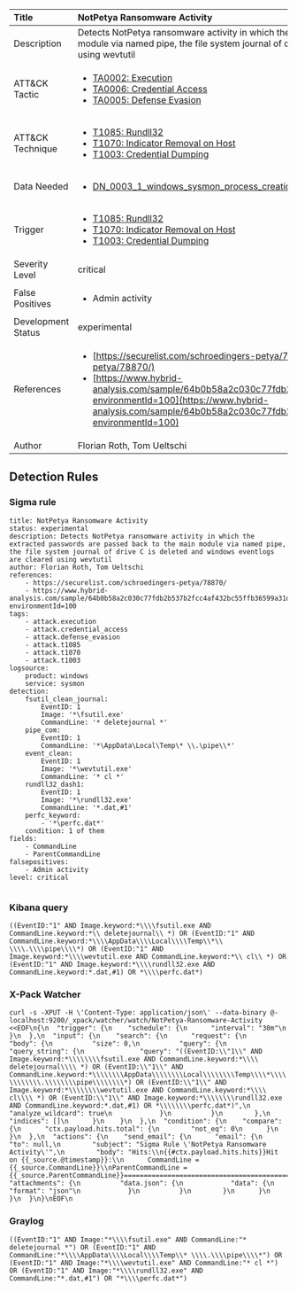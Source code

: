 | Title                | NotPetya Ransomware Activity                                                                                                                                                 |
|:---------------------|:------------------------------------------------------------------------------------------------------------------------------------------------------------|
| Description          | Detects NotPetya ransomware activity in which the extracted passwords are passed back to the main module via named pipe, the file system journal of drive C is deleted and windows eventlogs are cleared using wevtutil                                                                                                                                           |
| ATT&amp;CK Tactic    | <ul><li>[TA0002: Execution](https://attack.mitre.org/tactics/TA0002)</li><li>[TA0006: Credential Access](https://attack.mitre.org/tactics/TA0006)</li><li>[TA0005: Defense Evasion](https://attack.mitre.org/tactics/TA0005)</li></ul>  |
| ATT&amp;CK Technique | <ul><li>[T1085: Rundll32](https://attack.mitre.org/techniques/T1085)</li><li>[T1070: Indicator Removal on Host](https://attack.mitre.org/techniques/T1070)</li><li>[T1003: Credential Dumping](https://attack.mitre.org/techniques/T1003)</li></ul>                             |
| Data Needed          | <ul><li>[DN_0003_1_windows_sysmon_process_creation](../Data_Needed/DN_0003_1_windows_sysmon_process_creation.md)</li></ul>                                                         |
| Trigger              | <ul><li>[T1085: Rundll32](../Triggers/T1085.md)</li><li>[T1070: Indicator Removal on Host](../Triggers/T1070.md)</li><li>[T1003: Credential Dumping](../Triggers/T1003.md)</li></ul>  |
| Severity Level       | critical                                                                                                                                                 |
| False Positives      | <ul><li>Admin activity</li></ul>                                                                  |
| Development Status   | experimental                                                                                                                                                |
| References           | <ul><li>[https://securelist.com/schroedingers-petya/78870/](https://securelist.com/schroedingers-petya/78870/)</li><li>[https://www.hybrid-analysis.com/sample/64b0b58a2c030c77fdb2b537b2fcc4af432bc55ffb36599a31d418c7c69e94b1?environmentId=100](https://www.hybrid-analysis.com/sample/64b0b58a2c030c77fdb2b537b2fcc4af432bc55ffb36599a31d418c7c69e94b1?environmentId=100)</li></ul>                                                          |
| Author               | Florian Roth, Tom Ueltschi                                                                                                                                                |


## Detection Rules

### Sigma rule

```
title: NotPetya Ransomware Activity
status: experimental
description: Detects NotPetya ransomware activity in which the extracted passwords are passed back to the main module via named pipe, the file system journal of drive C is deleted and windows eventlogs are cleared using wevtutil
author: Florian Roth, Tom Ueltschi
references:
    - https://securelist.com/schroedingers-petya/78870/
    - https://www.hybrid-analysis.com/sample/64b0b58a2c030c77fdb2b537b2fcc4af432bc55ffb36599a31d418c7c69e94b1?environmentId=100
tags:
    - attack.execution
    - attack.credential_access
    - attack.defense_evasion
    - attack.t1085
    - attack.t1070
    - attack.t1003
logsource:
    product: windows
    service: sysmon
detection:
    fsutil_clean_journal:
        EventID: 1
        Image: '*\fsutil.exe'
        CommandLine: '* deletejournal *'        
    pipe_com:
        EventID: 1
        CommandLine: '*\AppData\Local\Temp\* \\.\pipe\\*'
    event_clean:
        EventID: 1
        Image: '*\wevtutil.exe'
        CommandLine: '* cl *'
    rundll32_dash1:
        EventID: 1
        Image: '*\rundll32.exe'
        CommandLine: '*.dat,#1'       
    perfc_keyword:
        - '*\perfc.dat*'
    condition: 1 of them
fields:
    - CommandLine
    - ParentCommandLine
falsepositives:
    - Admin activity
level: critical


```





### Kibana query

```
((EventID:"1" AND Image.keyword:*\\\\fsutil.exe AND CommandLine.keyword:*\\ deletejournal\\ *) OR (EventID:"1" AND CommandLine.keyword:*\\\\AppData\\\\Local\\\\Temp\\*\\ \\\\.\\\\pipe\\\\*) OR (EventID:"1" AND Image.keyword:*\\\\wevtutil.exe AND CommandLine.keyword:*\\ cl\\ *) OR (EventID:"1" AND Image.keyword:*\\\\rundll32.exe AND CommandLine.keyword:*.dat,#1) OR *\\\\perfc.dat*)
```





### X-Pack Watcher

```
curl -s -XPUT -H \'Content-Type: application/json\' --data-binary @- localhost:9200/_xpack/watcher/watch/NotPetya-Ransomware-Activity <<EOF\n{\n  "trigger": {\n    "schedule": {\n      "interval": "30m"\n    }\n  },\n  "input": {\n    "search": {\n      "request": {\n        "body": {\n          "size": 0,\n          "query": {\n            "query_string": {\n              "query": "((EventID:\\"1\\" AND Image.keyword:*\\\\\\\\fsutil.exe AND CommandLine.keyword:*\\\\ deletejournal\\\\ *) OR (EventID:\\"1\\" AND CommandLine.keyword:*\\\\\\\\AppData\\\\\\\\Local\\\\\\\\Temp\\\\*\\\\ \\\\\\\\.\\\\\\\\pipe\\\\\\\\*) OR (EventID:\\"1\\" AND Image.keyword:*\\\\\\\\wevtutil.exe AND CommandLine.keyword:*\\\\ cl\\\\ *) OR (EventID:\\"1\\" AND Image.keyword:*\\\\\\\\rundll32.exe AND CommandLine.keyword:*.dat,#1) OR *\\\\\\\\perfc.dat*)",\n              "analyze_wildcard": true\n            }\n          }\n        },\n        "indices": []\n      }\n    }\n  },\n  "condition": {\n    "compare": {\n      "ctx.payload.hits.total": {\n        "not_eq": 0\n      }\n    }\n  },\n  "actions": {\n    "send_email": {\n      "email": {\n        "to": null,\n        "subject": "Sigma Rule \'NotPetya Ransomware Activity\'",\n        "body": "Hits:\\n{{#ctx.payload.hits.hits}}Hit on {{_source.@timestamp}}:\\n      CommandLine = {{_source.CommandLine}}\\nParentCommandLine = {{_source.ParentCommandLine}}================================================================================\\n{{/ctx.payload.hits.hits}}",\n        "attachments": {\n          "data.json": {\n            "data": {\n              "format": "json"\n            }\n          }\n        }\n      }\n    }\n  }\n}\nEOF\n
```





### Graylog

```
((EventID:"1" AND Image:"*\\\\fsutil.exe" AND CommandLine:"* deletejournal *") OR (EventID:"1" AND CommandLine:"*\\\\AppData\\\\Local\\\\Temp\\* \\\\.\\\\pipe\\\\*") OR (EventID:"1" AND Image:"*\\\\wevtutil.exe" AND CommandLine:"* cl *") OR (EventID:"1" AND Image:"*\\\\rundll32.exe" AND CommandLine:"*.dat,#1") OR "*\\\\perfc.dat*")
```

